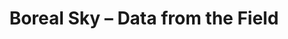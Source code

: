 ---
title: Boreal Sky – Data from the Field
builder: true
type: coming-soon

# Content section
sections:
  - headerSection
  - servicesSection
  - subscribeSection
  - contactSection
  - mapSection

# Background effect
borealSkyEffect: 
  enable: true
  backgroundColor: "#1f174e"
  backgroundColor2: "#151436"
  backgroundColor3: "#000"
  ### Separated by commas and quotation marks
  colours: [ "#FFFAFF", "#0A2463", "#3E92CC", "#723bb7", "#efd28e", "#3f9d8c" ]

---